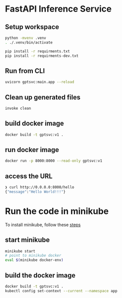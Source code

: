 # FastAPI Inference Service

## Setup workspace

```bash
python -mvenv .venv
. ./.venv/bin/activate

pip install -r requirments.txt
pip install -r requirments-dev.txt
```


## Run from CLI

```bash
uvicorn gptsvc:main.app --reload 
```

## Clean up generated files
```bash
invoke clean
```

## build docker image
```bash
docker build -t gptsvc:v1 .
```

## run docker image
```bash
docker run -p 8000:8000 --read-only gptsvc:v1
```

## access the URL
```bash
❯ curl http://0.0.0.0:8000/hello
{"message":"Hello World!!!"}
```

# Run the code in minikube

To install minikube, follow these [steps](https://minikube.sigs.k8s.io/docs/start/?arch=%2Fmacos%2Farm64%2Fstable%2Fbinary+download)

## start minikube 

```bash
minikube start
# point to minikube docker
eval $(minikube docker-env)
```

## build the docker image

```bash
docker build -t gptsvc:v1 .
kubectl config set-context --current --namespace app
```



